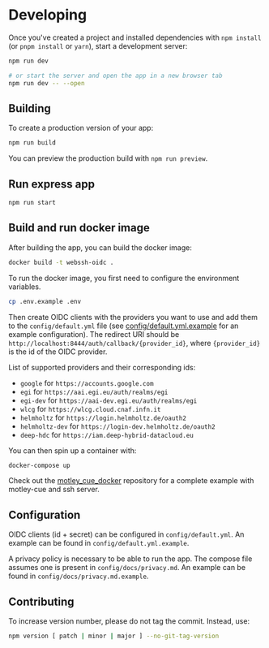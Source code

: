 # Developing

Once you've created a project and installed dependencies with `npm install` (or `pnpm install` or `yarn`), start a development server:

```bash
npm run dev

# or start the server and open the app in a new browser tab
npm run dev -- --open
```

## Building

To create a production version of your app:

```bash
npm run build
```

You can preview the production build with `npm run preview`.

## Run express app

```bash
npm run start
```

## Build and run docker image

After building the app, you can build the docker image:

```bash
docker build -t webssh-oidc .
```

To run the docker image, you first need to configure the environment variables.

```bash
cp .env.example .env
```

Then create OIDC clients with the providers you want to use and add them to the `config/default.yml` file (see [config/default.yml.example](config/default.yml.example) for an example configuration).
The redirect URI should be `http://localhost:8444/auth/callback/{provider_id}`, where `{provider_id}` is the id of the OIDC provider.

List of supported providers and their corresponding ids:

- `google` for `https://accounts.google.com`
- `egi` for `https://aai.egi.eu/auth/realms/egi`
- `egi-dev` for `https://aai-dev.egi.eu/auth/realms/egi`
- `wlcg` for `https://wlcg.cloud.cnaf.infn.it`
- `helmholtz` for `https://login.helmholtz.de/oauth2`
- `helmholtz-dev` for `https://login-dev.helmholtz.de/oauth2`
- `deep-hdc` for `https://iam.deep-hybrid-datacloud.eu`

You can then spin up a container with:

```bash
docker-compose up
```

Check out the [motley_cue_docker](https://github.com/dianagudu/motley_cue_docker) repository for a complete example with motley-cue and ssh server.

## Configuration

OIDC clients (id + secret) can be configured in `config/default.yml`. An example can be found in `config/default.yml.example`.

A privacy policy is necessary to be able to run the app. The compose file assumes one is present in `config/docs/privacy.md`. An example can be found in `config/docs/privacy.md.example`.

## Contributing

To increase version number, please do not tag the commit. Instead, use:

```bash
npm version [ patch | minor | major ] --no-git-tag-version
```